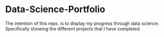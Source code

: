 # Data-Science-Portfolio

The intention of this repo. is to display my progress through data science. Specifically showing the different projects that I have completed.
